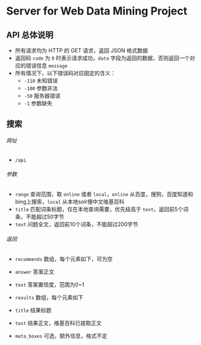 # Server for Web Data Mining Project

## API 总体说明

* 所有请求均为 HTTP 的 GET 请求，返回 JSON 格式数据
* 返回码 `code` 为 `0` 时表示请求成功，`data` 字段为返回的数据，否则返回一个对应的错误信息 `message`
* 所有情况下，以下错误码对应固定的含义：
	* `-110` 未知错误
	* `-100` 参数非法
	* `-50` 服务器错误
	* `-1` 参数缺失

## 搜索

###### 网址

* `/api`

###### 参数

* `range` 查询范围，取 `online` 或者 `local`，`online` 从百度，搜狗，百度知道和bing上搜索，`local` 从本地solr搜中文维基百科
* `title` 匹配词条标题，仅在本地查询需要，优先级高于 `text`，返回前5个词条，不能超过50字节
* `text` 问题全文，返回前10个词条，不能超过200字节

###### 返回

* `recommends` 数组，每个元素如下，可为空
 * `answer` 答案正文
 * `text` 答案置信度，范围为0~1

* `results` 数组，每个元素如下
 * `title` 结果标题
 * `text` 结果正文，维基百科已提取正文
 * `meta_boxes` 可选，额外信息，格式不定